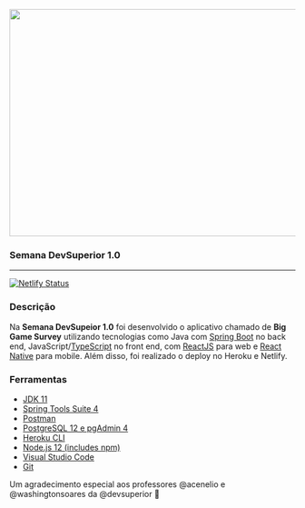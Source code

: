 <p align="center">
  <img width="637" height="400" src="https://user-images.githubusercontent.com/16638651/93672117-c79d0080-fa7e-11ea-855b-fe79f631bd60.png">
</p>

### Semana DevSuperior 1.0
___

[![Netlify Status](https://api.netlify.com/api/v1/badges/9f165bb4-021b-4e75-953e-f1096037547e/deploy-status)](https://app.netlify.com/sites/sds1/deploys)

### Descrição

Na **Semana DevSupeior 1.0** foi desenvolvido o aplicativo chamado de **Big Game Survey** utilizando tecnologias como Java com [Spring Boot](https://spring.io/projects/spring-boot) no back end, JavaScript/[TypeScript](https://www.typescriptlang.org/) no front end, com [ReactJS](https://reactjs.org/) para web e [React Native](https://reactnative.dev/) para mobile. Além disso, foi realizado o deploy no Heroku e Netlify.

### Ferramentas

- [JDK 11](https://adoptopenjdk.net/releases.html)
- [Spring Tools Suite 4](https://spring.io/tools)
- [Postman](https://www.postman.com/downloads/)
- [PostgreSQL 12 e pgAdmin 4](https://www.postgresql.org/download/)
- [Heroku CLI](https://devcenter.heroku.com/articles/heroku-cli)
- [Node.js 12 (includes npm)](https://nodejs.org/en/)
- [Visual Studio Code](https://code.visualstudio.com/)
- [Git](https://git-scm.com/)



Um agradecimento especial aos professores @acenelio e @washingtonsoares da @devsuperior :pray:


